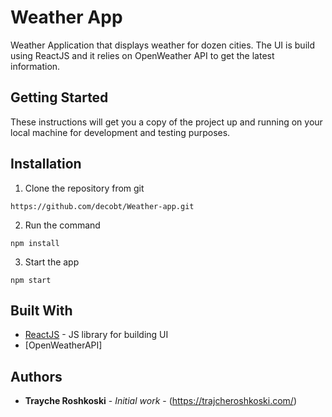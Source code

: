 # Weather App

Weather Application that displays weather for dozen cities. The UI is build using ReactJS and it relies on OpenWeather API to get the latest information.

## Getting Started

These instructions will get you a copy of the project up and running on your local machine for development and testing purposes.

## Installation

1. Clone the repository from git
```
https://github.com/decobt/Weather-app.git
```
2. Run the command
```
npm install
```
3. Start the app
```
npm start
```

## Built With

* [ReactJS](https://reactjs.org/) - JS library for building UI
* [OpenWeatherAPI]

## Authors

* **Trayche Roshkoski** - *Initial work* - (https://trajcheroshkoski.com/)
